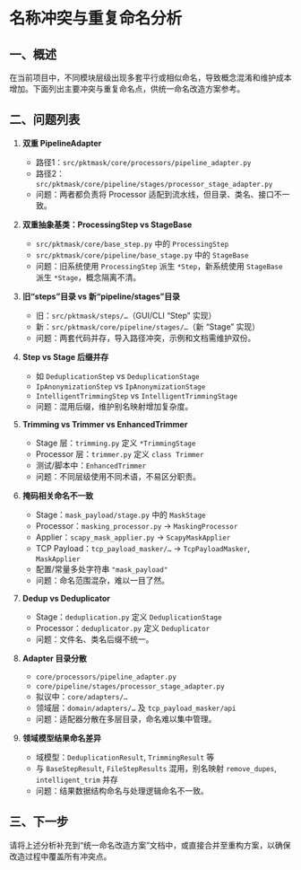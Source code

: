 # 名称冲突与重复命名分析

## 一、概述
在当前项目中，不同模块层级出现多套平行或相似命名，导致概念混淆和维护成本增加。下面列出主要冲突与重复命名点，供统一命名改造方案参考。

## 二、问题列表

1. **双重 PipelineAdapter**
   - 路径1：`src/pktmask/core/processors/pipeline_adapter.py`
   - 路径2：`src/pktmask/core/pipeline/stages/processor_stage_adapter.py`
   - 问题：两者都负责将 Processor 适配到流水线，但目录、类名、接口不一致。

2. **双重抽象基类：ProcessingStep vs StageBase**
   - `src/pktmask/core/base_step.py` 中的 `ProcessingStep`
   - `src/pktmask/core/pipeline/base_stage.py` 中的 `StageBase`
   - 问题：旧系统使用 `ProcessingStep` 派生 `*Step`，新系统使用 `StageBase` 派生 `*Stage`，概念隔离不清。

3. **旧“steps”目录 vs 新“pipeline/stages”目录**
   - 旧：`src/pktmask/steps/…`（GUI/CLI “Step” 实现）
   - 新：`src/pktmask/core/pipeline/stages/…`（新 “Stage” 实现）
   - 问题：两套代码并存，导入路径冲突，示例和文档需维护双份。

4. **Step vs Stage 后缀并存**
   - 如 `DeduplicationStep` vs `DeduplicationStage`
   - `IpAnonymizationStep` vs `IpAnonymizationStage`
   - `IntelligentTrimmingStep` vs `IntelligentTrimmingStage`
   - 问题：混用后缀，维护别名映射增加复杂度。

5. **Trimming vs Trimmer vs EnhancedTrimmer**
   - Stage 层：`trimming.py` 定义 `*TrimmingStage`
   - Processor 层：`trimmer.py` 定义 `class Trimmer`
   - 测试/脚本中：`EnhancedTrimmer`
   - 问题：不同层级使用不同术语，不易区分职责。

6. **掩码相关命名不一致**
   - Stage：`mask_payload/stage.py` 中的 `MaskStage`
   - Processor：`masking_processor.py` → `MaskingProcessor`
   - Applier：`scapy_mask_applier.py` → `ScapyMaskApplier`
   - TCP Payload：`tcp_payload_masker/…` → `TcpPayloadMasker`, `MaskApplier`
   - 配置/常量多处字符串 `"mask_payload"`
   - 问题：命名范围混杂，难以一目了然。

7. **Dedup vs Deduplicator**
   - Stage：`deduplication.py` 定义 `DeduplicationStage`
   - Processor：`deduplicator.py` 定义 `Deduplicator`
   - 问题：文件名、类名后缀不统一。

8. **Adapter 目录分散**
   - `core/processors/pipeline_adapter.py`
   - `core/pipeline/stages/processor_stage_adapter.py`
   - 拟议中：`core/adapters/…`
   - 领域层：`domain/adapters/…` 及 `tcp_payload_masker/api`
   - 问题：适配器分散在多层目录，命名难以集中管理。

9. **领域模型结果命名差异**
   - 域模型：`DeduplicationResult`, `TrimmingResult` 等
   - 与 `BaseStepResult`, `FileStepResults` 混用，别名映射 `remove_dupes`, `intelligent_trim` 并存
   - 问题：结果数据结构命名与处理逻辑命名不一致。

## 三、下一步
请将上述分析补充到“统一命名改造方案”文档中，或直接合并至重构方案，以确保改造过程中覆盖所有冲突点。 